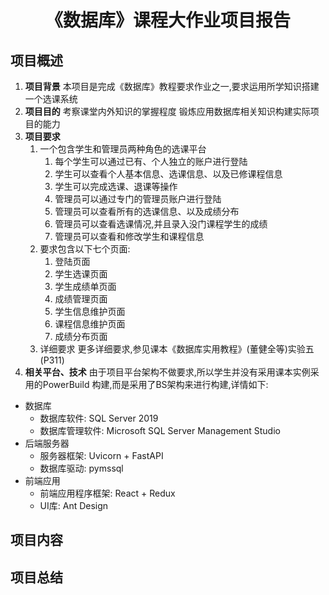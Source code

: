 # <center>《数据库》课程大作业项目报告
## 项目概述
1. **项目背景**
   本项目是完成《数据库》教程要求作业之一,要求运用所学知识搭建一个选课系统
2. **项目目的**
   考察课堂内外知识的掌握程度
   锻炼应用数据库相关知识构建实际项目的能力
3. **项目要求**
   1. 一个包含学生和管理员两种角色的选课平台
      1. 每个学生可以通过已有、个人独立的账户进行登陆
      2. 学生可以查看个人基本信息、选课信息、以及已修课程信息
      3. 学生可以完成选课、退课等操作
      4. 管理员可以通过专门的管理员账户进行登陆
      5. 管理员可以查看所有的选课信息、以及成绩分布
      6. 管理员可以查看选课情况,并且录入没门课程学生的成绩
      7. 管理员可以查看和修改学生和课程信息
   2. 要求包含以下七个页面:
      1. 登陆页面
      2. 学生选课页面
      3. 学生成绩单页面
      4. 成绩管理页面
      5. 学生信息维护页面
      6. 课程信息维护页面
      7. 成绩分布页面
   3. 详细要求
   更多详细要求,参见课本《数据库实用教程》(董健全等)实验五(P311)
4. **相关平台、技术**
由于项目平台架构不做要求,所以学生并没有采用课本实例采用的PowerBuild 构建,而是采用了BS架构来进行构建,详情如下:
- 数据库
  - 数据库软件: SQL Server 2019
  - 数据库管理软件: Microsoft SQL Server Management Studio
- 后端服务器
  - 服务器框架: Uvicorn + FastAPI
  - 数据库驱动: pymssql
- 前端应用
  - 前端应用程序框架: React + Redux
  - UI库: Ant Design 


## 项目内容

## 项目总结
